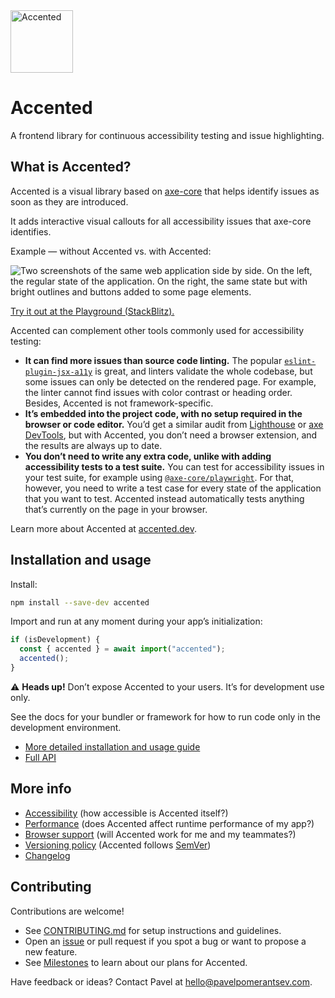 <a href="https://accented.dev">
  <img alt="Accented" src="https://accented.dev/images/logo.svg" width="100" height="100" />
</a>

# Accented

A frontend library for continuous accessibility testing and issue highlighting.

## What is Accented?

Accented is a visual library based on [axe-core](https://github.com/dequelabs/axe-core) that helps identify issues as soon as they are introduced.

It adds interactive visual callouts for all accessibility issues that axe-core identifies.

Example — without Accented vs. with Accented:

![Two screenshots of the same web application side by side. On the left, the regular state of the application. On the right, the same state but with bright outlines and buttons added to some page elements.](https://accented.dev/images/side-by-side.png)

[Try it out at the Playground (StackBlitz).](https://stackblitz.com/fork/github/pomerantsev/accented/tree/main/packages/playground?file=src%2Fmain.tsx&title=Accented%20playground%20(React%20%2B%20TypeScript))

Accented can complement other tools commonly used for accessibility testing:

- **It can find more issues than source code linting.** The popular [`eslint-plugin-jsx-a11y`](https://www.npmjs.com/package/eslint-plugin-jsx-a11y) is great, and linters validate the whole codebase, but some issues can only be detected on the rendered page. For example, the linter cannot find issues with color contrast or heading order. Besides, Accented is not framework-specific.
- **It’s embedded into the project code, with no setup required in the browser or code editor.** You’d get a similar audit from [Lighthouse](https://developer.chrome.com/docs/lighthouse/overview) or [axe DevTools](https://www.deque.com/axe/devtools/), but with Accented, you don’t need a browser extension, and the results are always up to date.
- **You don’t need to write any extra code, unlike with adding accessibility tests to a test suite.** You can test for accessibility issues in your test suite, for example using [`@axe-core/playwright`](https://www.npmjs.com/package/@axe-core/playwright). For that, however, you need to write a test case for every state of the application that you want to test. Accented instead automatically tests anything that’s currently on the page in your browser.

Learn more about Accented at [accented.dev](https://accented.dev).

## Installation and usage

Install:

```bash
npm install --save-dev accented
```

Import and run at any moment during your app’s initialization:

```js
if (isDevelopment) {
  const { accented } = await import("accented");
  accented();
}
```

⚠️ **Heads up!**
Don’t expose Accented to your users.
It’s for development use only.

See the docs for your bundler or framework for how to run code only in the development environment.

- [More detailed installation and usage guide](https://accented.dev/getting-started)
- [Full API](https://accented.dev/api)

## More info

- [Accessibility](https://accented.dev/about#accessibility) (how accessible is Accented itself?)
- [Performance](https://accented.dev/how-it-works#performance) (does Accented affect runtime performance of my app?)
- [Browser support](https://accented.dev/about#browser-support) (will Accented work for me and my teammates?)
- [Versioning policy](https://accented.dev/about#versioning) (Accented follows [SemVer](https://semver.org/))
- [Changelog](https://github.com/pomerantsev/accented/blob/main/packages/accented/CHANGELOG.md)

## Contributing

Contributions are welcome!

- See [CONTRIBUTING.md](https://github.com/pomerantsev/accented/blob/main/CONTRIBUTING.md) for setup instructions and guidelines.
- Open an [issue](https://github.com/pomerantsev/accented/issues) or pull request if you spot a bug or want to propose a new feature.
- See [Milestones](https://github.com/pomerantsev/accented/milestones) to learn about our plans for Accented.

Have feedback or ideas? Contact Pavel at [hello@pavelpomerantsev.com](mailto:hello@pavelpomerantsev.com).

